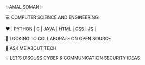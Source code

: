 ✨AMAL SOMAN✨

💻 COMPUTER SCIENCE AND ENGINEERING

❤️ | PYTHON | C | JAVA | HTML | CSS | JS |

👯 LOOKING TO COLLABORATE ON OPEN SOURCE

💬 ASK ME ABOUT TECH

💡 LET'S DISCUSS CYBER & COMMUNICATION SECURITY IDEAS
